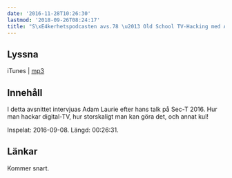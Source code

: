 ```yaml
---
date: '2016-11-28T10:26:30'
lastmod: '2018-09-26T08:24:17'
title: "S\xE4kerhetspodcasten avs.78 \u2013 Old School TV-Hacking med Adam Laurie"
---
```

## Lyssna

iTunes \| [mp3](http://traffic.libsyn.com/sakerhetspodcasten/Sec-T_0x09_Adam_Laurie_DVB-T_Black_Button_Pivot.mp3)


## Innehåll

I detta avsnittet intervjuas Adam Laurie efter hans talk på Sec-T 2016. Hur man hackar
digital-TV, hur storskaligt man kan göra det, och annat kul!

Inspelat: 2016-09-08. Längd: 00:26:31.

## Länkar

Kommer snart.
